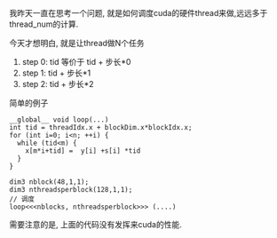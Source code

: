 我昨天一直在思考一个问题, 就是如何调度cuda的硬件thread来做,远远多于thread_num的计算.

今天才想明白, 就是让thread做N个任务
1. step 0: tid 等价于 tid + 步长*0
2. step 1: tid + 步长*1
3. step 2: tid + 步长*2


简单的例子

``` 
__global__ void loop(...)
int tid = threadIdx.x + blockDim.x*blockIdx.x;
for (int i=0; i<n; ++i) {
  while (tid<m) {
    x[m*i+tid] =  y[i] +s[i] *tid
  }
}

dim3 nblock(48,1,1);
dim3 nthreadsperblock(128,1,1);
// 调度
loop<<<nblocks, nthreadsperblock>>> (....)
```

需要注意的是, 上面的代码没有发挥来cuda的性能.

